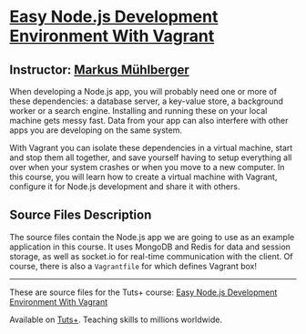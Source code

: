 # [Easy Node.js Development Environment With Vagrant][published url]
## Instructor: [Markus Mühlberger][instructor url]


When developing a Node.js app, you will probably need one or more of these dependencies: a database server, a key-value store, a background worker or a search engine. Installing and running these on your local machine gets messy fast. Data from your app can also interfere with other apps you are developing on the same system.

With Vagrant you can isolate these dependencies in a virtual machine, start and stop them all together, and save yourself having to setup everything all over when your system crashes or when you move to a new computer. In this course, you will learn how to create a virtual machine with Vagrant, configure it for Node.js development and share it with others.


## Source Files Description

The source files contain the Node.js app we are going to use as an example application in this course. It uses MongoDB and Redis for data and session storage, as well as socket.io for real-time communication with the client. Of course, there is also a `Vagrantfile` for which defines Vagrant box!

------

These are source files for the Tuts+ course: [Easy Node.js Development Environment With Vagrant][published url]

Available on [Tuts+](https://tutsplus.com). Teaching skills to millions worldwide.

[published url]: https://code.tutsplus.com/courses/easy-nodejs-development-environment-with-vagrant
[instructor url]: https://tutsplus.com/authors/markus-muehlberger
